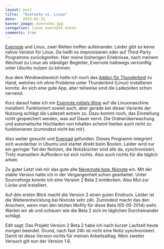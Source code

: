 ```yaml
---
layout: post
title:  "Evernote vs. Linux"
date:   2015-01-31
banner_image: evernote.jpg
categories: linux evernote notes
comments: true
---
```

[Evernote](https://www.evernote.com) und Linux, zwei Welten treffen aufeinander.
Leider gibt es keine native Version für Linux. Da heißt es improvisieren oder auf Third-Party Programme zurückgreifen.
Hier meine bisherigen Erlebnisse, nach meinem Wechsel zu Linux als ständiger Begleiter, Evernote halbwegs vernünftig unter Ubuntu nutzen zu können.

Aus dem Windowsbereich hatte ich noch das [Addon für Thunderbird](https://addons.mozilla.org/de/thunderbird/addon/evernote-tab/) zu Hand, welches ich ohne Probleme unter Thunderbird (Linux) installieren konnte. An sich eine gute App, aber teilweise sind die Ladezeiten schon nervend.

Kurz darauf habe ich mir [Evernote mittels Wine](http://www.bitpage.de/2014/tutorial-anleitung/evernote-unter-linux-nutzen) auf die Linuxmaschine installiert. Funktioniert soweit auch, aber gerade bei dieser Variante der Nutzung schlägt die Ladezeit extrem zu. Dazu kommt noch, das Einstellung nciht gespeichert werden, was auf Dauer nervt. Die Ordnerüberwachung und automatische Hochladen von Inhalten scheint hierbei auch nicht zu funktionieren (zumindest nicht bei mir).

Also weiter gesucht und [Everpad](https://github.com/nvbn/everpad/wiki/how-to-install) gefunden. Dieses Programm integriert sich wunderbar in Ubuntu und startet direkt beim Booten. Leider wird nur ein geringer Teil der Notizen, die Notizbücher sind alle da, synchronisiert. Trotz manuellem Auffordern tut sich nichts. Also auch nichts für die täglich arbeit.

Zu guter Letzt viel mir das gute alte [Nevernote bzw. Nixnote](http://sourceforge.net/projects/nevernote) ein. Mit der stable Version hatte ich in der Vergangenheit schon gearbeitet. Unter Sourceforge konnte ich eine Version 2 Beta 2 entdecken. Also Mut zur Lücke und installiert. 

Auf den ersten Blick macht die Version 2 einen guten Eindruck. Leider ist die Weiterentwicklung bei Nixnote sehr zäh. Zumindest macht das den Anschein, wenn man den letzten Mofify für diese Beta (05-05-2014) sieht.
Warten wir ab und schauen wie die Beta 2 sich im täglichen Durcheinander schlägt.

Edit sagt:
Das Projekt Version 2 Beta 2 habe ich nach kurzer Laufzeit heute morgen beendet. Grund, nach fast 24h ist nicht eine Notiz synchronisiert. 
Damit ist diese Version nichts für meinen Arbeitsalltag. Mein zweiter Versuch gilt nun der Version 1.6.